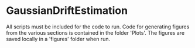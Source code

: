 # GaussianDriftEstimation

All scripts must be included for the code to run. Code for generating figures from the various sections is contained in the folder 'Plots'. The figures are saved locally in a 'figures' folder when run.
